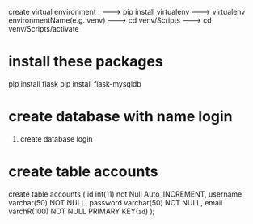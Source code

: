 create virtual environment :
---> pip install virtualenv
---> virtualenv environmentName(e.g. venv)
---> cd venv/Scripts
--->  cd venv/Scripts/activate

# install these packages
pip install flask
pip install flask-mysqldb

# create database with name login
1. create database login


# create table accounts
create table accounts
(
id int(11) not Null Auto_INCREMENT,
username varchar(50) NOT NULL,
password varchar(50) NOT NULL,
email varchR(100) NOT NULL
PRIMARY KEY(`id`)
);




